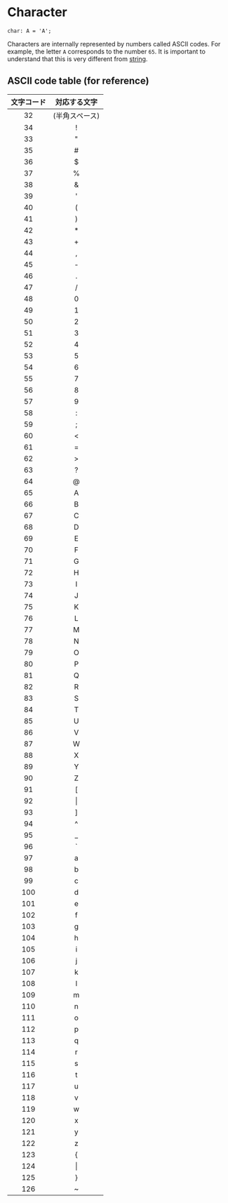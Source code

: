# Character

```
char: A = 'A';
```

Characters are internally represented by numbers called ASCII codes. For example, the letter `A` corresponds to the number `65`. It is important to understand that this is very different from [string](/func/string).

## ASCII code table (for reference)

|文字コード | 対応する文字|
|:-:|:-:|
|32 |(半角スペース)|
|34 |!|
|33 |"|
|35 |#|
|36 |$|
|37 |%|
|38 |&|
|39 |'|
|40 |(|
|41 |)|
|42 |*|
|43 |+|
|44 |,|
|45 |-|
|46 |.|
|47 |/|
|48 |0|
|49 |1|
|50 |2|
|51 |3|
|52 |4|
|53 |5|
|54 |6|
|55 |7|
|56 |8|
|57 |9|
|58 |:|
|59 |;|
|60 |<|
|61 |=|
|62 |>|
|63 |?|
|64 |@|
|65 |A|
|66 |B|
|67 |C|
|68 |D|
|69 |E|
|70 |F|
|71 |G|
|72 |H|
|73 |I|
|74 |J|
|75 |K|
|76 |L|
|77 |M|
|78 |N|
|79 |O|
|80 |P|
|81 |Q|
|82 |R|
|83 |S|
|84 |T|
|85 |U|
|86 |V|
|87 |W|
|88 |X|
|89 |Y|
|90 |Z|
|91 |[|
|92 |\|
|93 |]|
|94 |^|
|95 |_|
|96 |`|
|97 |a|
|98 |b|
|99 |c|
|100|d|
|101|e|
|102|f|
|103|g|
|104|h|
|105|i|
|106|j|
|107|k|
|108|l|
|109|m|
|110|n|
|111|o|
|112|p|
|113|q|
|114|r|
|115|s|
|116|t|
|117|u|
|118|v|
|119|w|
|120|x|
|121|y|
|122|z|
|123|{|
|124|\||
|125|}|
|126|~|